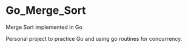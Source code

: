 # Go_Merge_Sort
Merge Sort implemented in Go

Personal project to practice Go and using go routines for concurrency.
